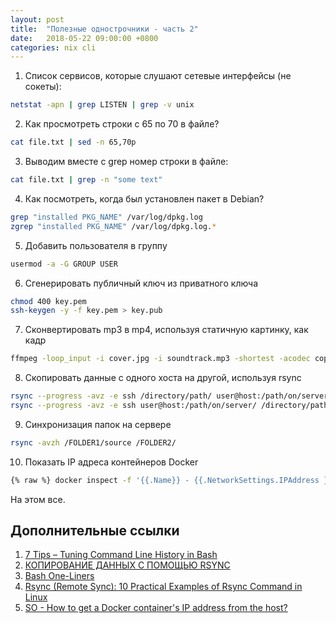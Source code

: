 ```yaml
---
layout: post
title:  "Полезные однострочники - часть 2"
date:   2018-05-22 09:00:00 +0800
categories: nix cli
---
```


1. Список сервисов, которые слушают сетевые интерфейсы (не сокеты):
```sh
netstat -apn | grep LISTEN | grep -v unix
```
2. Как просмотреть строки с 65 по 70 в файле?
```sh
cat file.txt | sed -n 65,70p
```
3. Выводим вместе с grep номер строки в файле:
```sh
cat file.txt | grep -n "some text"
```
4. Как посмотреть, когда был установлен пакет в Debian?
```sh
grep "installed PKG_NAME" /var/log/dpkg.log
zgrep "installed PKG_NAME" /var/log/dpkg.log.*
```
5. Добавить пользователя в группу
```sh
usermod -a -G GROUP USER
```
6. Сгенерировать публичный ключ из приватного ключа
```sh
chmod 400 key.pem
ssh-keygen -y -f key.pem > key.pub
```
7. Сконвертировать mp3 в mp4, используя статичную картинку, как кадр
```sh
ffmpeg -loop_input -i cover.jpg -i soundtrack.mp3 -shortest -acodec copy output_video.mp4
```
8. Скопировать данные с одного хоста на другой, используя rsync
```sh
rsync --progress -avz -e ssh /directory/path/ user@host:/path/on/server/
rsync --progress -avz -e ssh user@host:/path/on/server/ /directory/path/
```
9. Синхронизация папок на сервере
```sh
rsync -avzh /FOLDER1/source /FOLDER2/
```
10. Показать IP адреса контейнеров Docker
```sh
{% raw %} docker inspect -f '{{.Name}} - {{.NetworkSettings.IPAddress }}' $(docker ps -aq){% endraw %}
```

На этом все.

## Дополнительные ссылки

1. [7 Tips – Tuning Command Line History in Bash](https://www.shellhacks.com/tune-command-line-history-bash/)
2. [КОПИРОВАНИЕ ДАННЫХ С ПОМОЩЬЮ RSYNC](https://www.baf.ru/2008/02/13/kopirovanie-dannyh-s-pomoshhju-rsync/)
3. [Bash One-Liners](http://www.bashoneliners.com/)
4. [Rsync (Remote Sync): 10 Practical Examples of Rsync Command in Linux](https://www.tecmint.com/rsync-local-remote-file-synchronization-commands/)
5. [SO - How to get a Docker container's IP address from the host?](https://stackoverflow.com/questions/17157721/how-to-get-a-docker-containers-ip-address-from-the-host)
